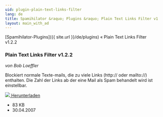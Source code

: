 ```yaml
---
uid: plugin-plain-text-links-filter
lang: de
title: Spamihilator &raquo; Plugins &raquo; Plain Text Links Filter v1.2.2
layout: main_with_ad
---
```


[Spamihilator-Plugins]({{ site.url }}/de/plugins) &laquo; Plain Text Links Filter v1.2.2

### Plain Text Links Filter v1.2.2

_von Bob Loeffler_

Blockiert normale Texte-mails, die zu viele Links (http:// oder mailto://) enthalten. Die Zahl der Links ab der eine Mail als Spam behandelt wird ist einstellbar.

<div class="downloadsection">
<a href="http://www.peaktopeak.com/spamihilator/plaintextlinksfilter_1_2_2.exe" class="radius button left" id="download-button"><img src="{{site.url}}/images/download-arrow.png"> Herunterladen</a>
<ul id="download-notes">
<li>83 KB</li>
<li>30.04.2007</li>
</ul>
</div>

